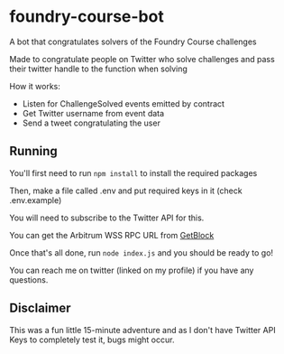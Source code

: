 # foundry-course-bot
A bot that congratulates solvers of the Foundry Course challenges

Made to congratulate people on Twitter who solve challenges and pass their twitter handle to the function when solving

How it works:
- Listen for ChallengeSolved events emitted by contract
- Get Twitter username from event data
- Send a tweet congratulating the user

## Running
You'll first need to run `npm install` to install the required packages

Then, make a file called .env and put required keys in it (check .env.example)

You will need to subscribe to the Twitter API for this.

You can get the Arbitrum WSS RPC URL from [GetBlock](https://getblock.io)

Once that's all done, run `node index.js` and you should be ready to go!

You can reach me on twitter (linked on my profile) if you have any questions.


## Disclaimer

This was a fun little 15-minute adventure and as I don't have Twitter API Keys to completely test it, bugs might occur.
